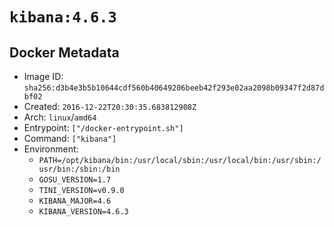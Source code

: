 # `kibana:4.6.3`

## Docker Metadata

- Image ID: `sha256:d3b4e3b5b10644cdf560b40649206beeb42f293e02aa2098b09347f2d87dbf02`
- Created: `2016-12-22T20:30:35.683812908Z`
- Arch: `linux`/`amd64`
- Entrypoint: `["/docker-entrypoint.sh"]`
- Command: `["kibana"]`
- Environment:
  - `PATH=/opt/kibana/bin:/usr/local/sbin:/usr/local/bin:/usr/sbin:/usr/bin:/sbin:/bin`
  - `GOSU_VERSION=1.7`
  - `TINI_VERSION=v0.9.0`
  - `KIBANA_MAJOR=4.6`
  - `KIBANA_VERSION=4.6.3`
